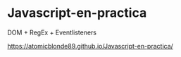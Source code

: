 # Javascript-en-practica
DOM + RegEx + Eventlisteners

https://atomicblonde89.github.io/Javascript-en-practica/
